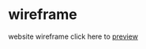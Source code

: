 # wireframe
website wireframe
click here to [preview](https://Vishal-The-Nonpareil.github.io/wireframe/)
